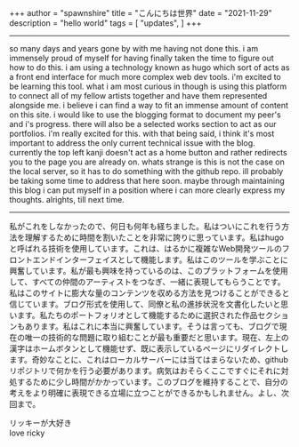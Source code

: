 +++
author = "spawnshire"
title = "こんにちは世界"
date = "2021-11-29"
description = "hello world"
tags = [
    "updates",
]
+++
***
so many days and years gone by with me having not done this. i am immensely proud of myself for having finally taken the time to figure out how to do this. i am using a technology known as hugo which sort of acts as a front end interface for much more complex web dev tools. i'm excited to be learning this tool. what i am most curious in though is using this platform to connect all of my fellow artists together and have them represented alongside me. i believe i can find a way to fit an immense amount of content on this site. i would like to use the blogging format to document my peer's and i's progress. there will also be a selected works section to act as our portfolios. i'm really excited for this. with that being said, i think it's most important to address the only current technical issue with the blog. currently the top left kanji doesn't act as a home button and rather redirects you to the page you are already on. whats strange is this is not the case on the local server, so it has to do something with the github repo. ill probably be taking some time to address that here soon. maybe through maintaining this blog i can put myself in a position where i can more clearly express my thoughts. alrights, till next time.
***
私がこれをしなかったので、何日も何年も経ちました。私はついにこれを行う方法を理解するために時間を割いたことを非常に誇りに思っています。私はhugoと呼ばれる技術を使用しています。これは、はるかに複雑なWeb開発ツールのフロントエンドインターフェイスとして機能します。私はこのツールを学ぶことに興奮しています。私が最も興味を持っているのは、このプラットフォームを使用して、すべての仲間のアーティストをつなぎ、一緒に表現してもらうことです。私はこのサイトに膨大な量のコンテンツを収める方法を見つけることができると信じています。ブログ形式を使用して、同僚と私の進捗状況を文書化したいと思います。私たちのポートフォリオとして機能するために選択された作品セクションもあります。私はこれに本当に興奮しています。そうは言っても、ブログで現在の唯一の技術的な問題に取り組むことが最も重要だと思います。現在、左上の漢字はホームボタンとして機能せず、既に表示しているページにリダイレクトします。奇妙なことに、これはローカルサーバーには当てはまらないため、githubリポジトリで何かを行う必要があります。病気はおそらくここですぐにそれに対処するために少し時間がかかっています。このブログを維持することで、自分の考えをより明確に表現できる立場に立つことができるかもしれません。よし、次回まで。

リッキーが大好き  
love ricky
